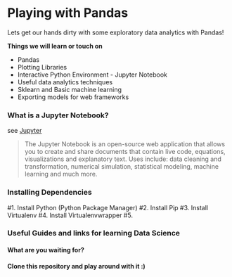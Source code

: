 # Playing with Pandas
Lets get our hands dirty with some exploratory data analytics with Pandas! 

__Things we will learn or touch on__

* Pandas
* Plotting Libraries
* Interactive Python Environment - Jupyter Notebook
* Useful data analytics techniques
* Sklearn and Basic machine learning
* Exporting models for web frameworks


### What is a Jupyter Notebook?
see [Jupyter](http://jupyter.org/)

> The Jupyter Notebook is an open-source web application that allows you to create and share documents that contain live code, equations, visualizations and explanatory text. Uses include: data cleaning and transformation, numerical simulation, statistical modeling, machine learning and much more.


### Installing Dependencies

#1. Install Python (Python Package Manager)
#2. Install Pip
#3. Install Virtualenv
#4. Install Virtualenvwrapper
#5. 


### Useful Guides and links for learning Data Science

<To be added>


#### What are you waiting for? 

#### Clone this repository and play around with it :)
